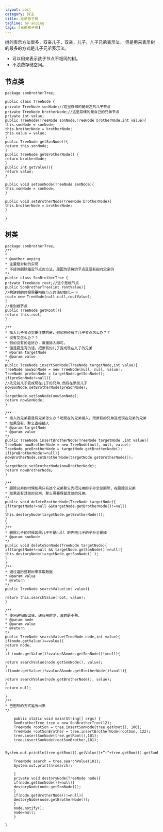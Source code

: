 ```yaml
---
layout: post
category: 算法
title: 兄弟孩子树
tagline: by anping
tags: [兄弟孩子树]
---
```





树的表示方法很多，双亲儿子，双亲，儿子，儿子兄弟表示法。
但是用来表示树的最多的方式是儿子兄弟表示法。

*	可以用来表示孩子节点不相同的树。
*	不浪费存储空间。


节点类
------

	package sonBrotherTree;

	public class TreeNode {
	private TreeNode sonNode;//这里存储的是最左的儿子节点
	private TreeNode brotherNode;//这里存储的是自己的兄弟节点
	private int value;
	public TreeNode(TreeNode sonNode,TreeNode brotherNode,int value){
	this.sonNode = sonNode;
	this.brotherNode = brotherNode;
	this.value = value;
	}
	public TreeNode getSonNode(){
	return this.sonNode;
	}
	public TreeNode getBrotherNode() {
	return brotherNode;
	}
	public int getValue(){
	return value;
	}

	public void setSonNode(TreeNode sonNode){
	this.sonNode = sonNode;
	}

	public void setBrotherNode(TreeNode brotherNode){
	this.brotherNode = brotherNode;
	}

	}


树类
----


	package sonBrotherTree;
	/**
	*
	* @author anping
	* 主要是对树的实现
	* 不提供删除指定节点的方法，是因为该树的节点是没有指向父亲的
	*/
	public class SonBrotherTree {
	private TreeNode root;//这个是根节点
	public SonBrotherTree(int rootValue){
	//构建树的时候需要吧根节点的值初始化一下
	root= new TreeNode(null,null,rootValue);
	}
	//拿到根节点
	public TreeNode getRoot(){
	return this.root;
	}

	/**
	* 插入儿子节点需要注意的是，假如已经有了儿子节点怎么办？？
	* 没有又怎么办？？
	* 假如没有的话好办，直接插入即可。
	* 但是要是有的话，把原有的儿子变成现在儿子的兄弟
	* @param targetNode
	* @param value
	*/
	public TreeNode insertSonNode(TreeNode targetNode,int value){
	TreeNode nowSonNode = new TreeNode(null, null, value);
	TreeNode preSonNode = targetNode.getSonNode();
	if(preSonNode!=null){
	//先见前儿子变成现在儿子的兄弟,然后在添加儿子
	nowSonNode.setBrotherNode(preSonNode);
	}
	targetNode.setSonNode(nowSonNode);
	return nowSonNode;
	}

	/**
	* 插入的兄弟要是有兄弟怎么办？吧现在的兄弟插入。而原有的兄弟变成现在兄弟的兄弟
	* 如果没有，那么直接插入
	* @param targetNode
	* @param value
	*/
	public TreeNode insertBrotherNode(TreeNode targetNode ,int value){
	TreeNode nowBrotherNode = new TreeNode(null, null, value);
	TreeNode preBrotherNode = targetNode.getBrotherNode();
	if(preBrotherNode!=null){
	nowBrotherNode.setBrotherNode(targetNode.getBrotherNode());
	}
	targetNode.setBrotherNode(nowBrotherNode);
	return nowBrotherNode;
	}

	/**
	* 删除兄弟的时候如果只有这个兄弟那么先把兄弟的子孙全部删除，在删除该兄弟
	* 如果还有其他的兄弟，那么需要保留其他的兄弟。
	*/
	public void deleteBrotherNode(TreeNode targetNode){
	if(targetNode!=null &&targetNode.getBrotherNode()!=null)
	{
	this.destoryNode(targetNode.getBrotherNode());
	}
	}
	/**
	* 删除儿子的时候如果儿子不是null 的先吧儿子的子孙全删掉
	* @param sonNode
	*/
	public void deleteSonNode(TreeNode targetNode){
	if(targetNode!=null && targetNode.getSonNode()!=null){
	this.destoryNode(targetNode.getSonNode() );
	}
	}
	/**
	* 通过遍历整颗树来拿取数据
	* @param value
	* @return
	*/
	public TreeNode searchValue(int value){

	return this.searchValue(root, value);
	}

	/**
	* 使用递归取出值，递归用的少，真的是不熟。
	* @param node
	* @param value
	* @return
	*/
	public TreeNode searchValue(TreeNode node,int value){
	if(node.getValue()==value){
	return node;
	}
	if (node.getValue()!=value&&node.getSonNode()!=null){

	return searchValue(node.getSonNode(), value);
	}
	if(node.getValue()!=value&&node.getBrotherNode()!=null){

	return searchValue(node.getBrotherNode(), value);
	}
	return null;

	}
	/**
	* 已图形的方式遍历出来
	*/

		public static void main(String[] args) {
		SonBrotherTree tree = new SonBrotherTree(12);
		TreeNode rootSon = tree.insertSonNode(tree.getRoot(), 100);
		TreeNode rootSonBrother = tree.insertBrotherNode(rootSon, 122);
		tree.insertSonNode(tree.getRoot(),101);
		tree.insertSonNode(rootSonBrother,101);

		System.out.println(tree.getRoot().getValue()+”–”+tree.getRoot().getSonNode().getValue()+”—”+tree.getRoot().getSonNode().getBrotherNode().getValue());

		TreeNode search = tree.searchValue(101);
		System.out.println(search);

		}
		private void destoryNode(TreeNode node){
		if(node.getSonNode()!=null){
		destoryNode(node.getSonNode());
		}
		if(node.getBrotherNode()!=null){
		destoryNode(node.getBrotherNode());
		}
		node.notify();
		node=null;
		}

	}



